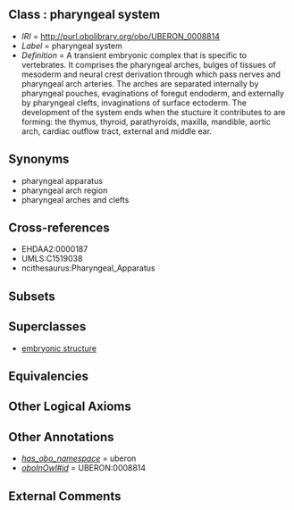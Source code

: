 
## Class : pharyngeal system

 * *IRI* = http://purl.obolibrary.org/obo/UBERON_0008814
 * *Label* = pharyngeal system
 * *Definition* = A transient embryonic complex that is specific to vertebrates. It comprises the pharyngeal arches, bulges of tissues of mesoderm and neural crest derivation through which pass nerves and pharyngeal arch arteries. The arches are separated internally by pharyngeal pouches, evaginations of foregut endoderm, and externally by pharyngeal clefts, invaginations of surface ectoderm. The development of the system ends when the stucture it contributes to are forming: the thymus, thyroid, parathyroids, maxilla, mandible, aortic arch, cardiac outflow tract, external and middle ear.

## Synonyms

 * pharyngeal apparatus
 * pharyngeal arch region
 * pharyngeal arches and clefts

## Cross-references

 * EHDAA2:0000187
 * UMLS:C1519038
 * ncithesaurus:Pharyngeal_Apparatus

## Subsets


## Superclasses

 * [embryonic structure](../../UBERON/50/UBERON_0002050.md)

## Equivalencies


## Other Logical Axioms


## Other Annotations

 * *[has_obo_namespace](../../ce/oboInOwl#hasOBONamespace.md)* = uberon
 * *[oboInOwl#id](../../id/oboInOwl#id.md)* = UBERON:0008814

## External Comments

